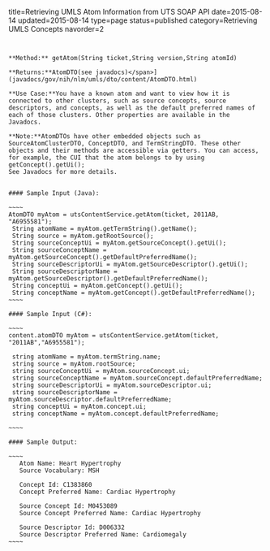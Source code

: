 title=Retrieving UMLS Atom Information from UTS SOAP API
date=2015-08-14
updated=2015-08-14
type=page
status=published
category=Retrieving UMLS Concepts
navorder=2
~~~~~~


**Method:** getAtom(String ticket,String version,String atomId)

**Returns:**AtomDTO(see javadocs)</span>](javadocs/gov/nih/nlm/umls/dto/content/AtomDTO.html)

**Use Case:**You have a known atom and want to view how it is connected to other clusters, such as source concepts, source descriptors, and concepts, as well as the default preferred names of each of those clusters. Other properties are available in the Javadocs.

**Note:**AtomDTOs have other embedded objects such as SourceAtomClusterDTO, ConceptDTO, and TermStringDTO. These other objects and their methods are accessible via getters. You can access, for example, the CUI that the atom belongs to by using getConcept().getUi();
See Javadocs for more details.


#### Sample Input (Java):

~~~~
AtomDTO myAtom = utsContentService.getAtom(ticket, 2011AB, "A6955581");
 String atomName = myAtom.getTermString().getName();
 String source = myAtom.getRootSource();
 String sourceConceptUi = myAtom.getSourceConcept().getUi();
 String sourceConceptName = myAtom.getSourceConcept().getDefaultPreferredName();
 String sourceDescriptorUi = myAtom.getSourceDescriptor().getUi();
 String sourceDescriptorName = myAtom.getSourceDescriptor().getDefaultPreferredName();
 String conceptUi = myAtom.getConcept().getUi();
 String conceptName = myAtom.getConcept().getDefaultPreferredName();
~~~~

#### Sample Input (C#):

~~~~
content.atomDTO myAtom = utsContentService.getAtom(ticket, "2011AB","A6955581");

 string atomName = myAtom.termString.name;
 string source = myAtom.rootSource;
 string sourceConceptUi = myAtom.sourceConcept.ui;
 string sourceConceptName = myAtom.sourceConcept.defaultPreferredName;
 string sourceDescriptorUi = myAtom.sourceDescriptor.ui;
 string sourceDescriptorName = myAtom.sourceDescriptor.defaultPreferredName;
 string conceptUi = myAtom.concept.ui;
 string conceptName = myAtom.concept.defaultPreferredName;

~~~~

#### Sample Output:

~~~~
   Atom Name: Heart Hypertrophy
   Source Vocabulary: MSH
  
   Concept Id: C1383860
   Concept Preferred Name: Cardiac Hypertrophy
  
   Source Concept Id: M0453089
   Source Concept Preferred Name: Cardiac Hypertrophy
  
   Source Descriptor Id: D006332
   Source Descriptor Preferred Name: Cardiomegaly
~~~~